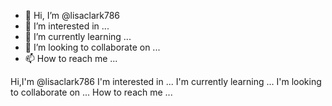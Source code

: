 - 👋 Hi, I’m @lisaclark786
- 👀 I’m interested in ...
- 🌱 I’m currently learning ...
- 💞️ I’m looking to collaborate on ...
- 📫 How to reach me ...

<!---
lisaclark786/lisaclark786 is a ✨ special ✨ repository because its `README.md` (this file) appears on your GitHub profile.
You can click the Preview link to take a look at your changes.
--->
Hi,I'm @lisaclark786
I'm interested in ...
I'm currently learning ...
I'm looking to collaborate on ...
How to reach me ...
